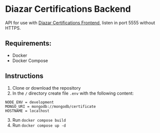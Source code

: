 # Diazar Certifications Backend

API for use with [Diazar Certifications Frontend]("https://github.com/daveku/diazar-certifications-frontend.git"), listen in port 5555 without HTTPS.

## Requirements:

- Docker
- Docker Compose

## Instructions

1. Clone or download the repository
2. In the `/` directory create file `.env` with the following content:

```
NODE_ENV = development
MONGO_URI = mongodb://mongodb/certificate
HOSTNAME = localhost
```

3. Run `docker compose build`
4. Run `docker compose up -d`
